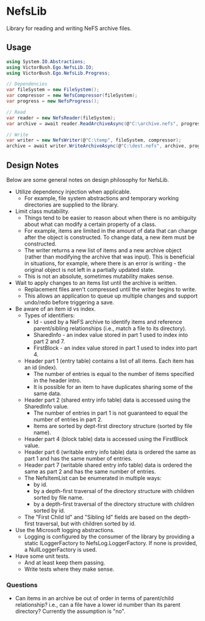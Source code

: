 # NefsLib

Library for reading and writing NeFS archive files.

## Usage

```csharp
using System.IO.Abstractions;
using VictorBush.Ego.NefsLib.IO;
using VictorBush.Ego.NefsLib.Progress;

// Dependencies
var fileSystem = new FileSystem();
var compressor = new NefsCompressor(fileSystem);
var progress = new NefsProgress();

// Read
var reader = new NefsReader(fileSystem);
var archive = await reader.ReadArchiveAsync(@"C:\archive.nefs", progress);

// Write
var writer = new NefsWriter(@"C:\temp", fileSystem, compressor);
archive = await writer.WriteArchiveAsync(@"C:\dest.nefs", archive, progress);
```

## Design Notes

Below are some general notes on design philosophy for NefsLib.
- Utilize dependency injection when applicable.
    - For example, file system abstractions and temporary working directories are supplied to the library.
- Limit class mutability.
    - Things tend to be easier to reason about when there is no ambiguity about what can modify a certain property of a class.
    - For example, items are limited in the amount of data that can change after the object is constructed. To change data, a new item must be constructed.
    - The writer returns a new list of items and a new archive object (rather than modifying the archive that was input). This is beneficial in situations, for example, where there is an error is writing - the original object is not left in a partially updated state.
    - This is not an absolute, sometimes mutability makes sense.
- Wait to apply changes to an items list until the archive is written.
    - Replacement files aren't compressed until the writer begins to write.
    - This allows an application to queue up multiple changes and support undo/redo before triggering a save.
- Be aware of an item id vs index.
    - Types of identifiers:
        - Id - used by a NeFS archive to identify items and reference parent/sibling relationships (i.e., match a file to its directory).
        - SharedInfo - an index value stored in part 1 used to index into part 2 and 7.
        - FirstBlock - an index value stored in part 1 used to index into part 4.
    - Header part 1 (entry table) contains a list of all items. Each item has an id (index).
        - The number of entries is equal to the number of items specified in the header intro.
        - It is possible for an item to have duplicates sharing some of the same data.
    - Header part 2 (shared entry info table) data is accessed using the SharedInfo value.
        - The number of entries in part 1 is not guaranteed to equal the number of entries in part 2.
        - Items are sorted by dept-first directory structure (sorted by file name).
    - Header part 4 (block table) data is accessed using the FirstBlock value.
    - Header part 6 (writable entry info table) data is ordered the same as part 1 and has the same number of entries.
    - Header part 7 (writable shared entry info table) data is ordered the same as part 2 and has the same number of entries.
    - The NefsItemList can be enumerated in multiple ways:
        - by id.
        - by a depth-first traversal of the directory structure with children sorted by file name.
        - by a depth-first traversal of the directory structure with children sorted by id.
    - The "First Child Id" and "Sibling Id" fields are based on the depth-first traversal, but with children sorted by id.
- Use the Microsoft logging abstractions.
    - Logging is configured by the consumer of the library by providing a static ILoggerFactory to NefsLog.LoggerFactory. If none is provided, a NullLoggerFactory is used.
- Have some unit tests.
    - And at least keep them passing.
    - Write tests where they make sense.

### Questions
- Can items in an archive be out of order in terms of parent/child relationship? i.e., can a file have a lower id number than its parent directory? Currently the assumption is "no".
